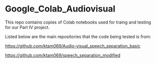 # Google_Colab_Audiovisual

This repo contains copies of Colab notebooks used for traing and testing for our Part IV project.

Listed below are the main repositories that the code being tested is from:

https://github.com/ktam069/Audio-visual_speech_separation_basic

https://github.com/ktam069/speech_separation_modified
